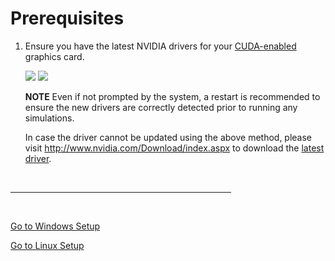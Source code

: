 # Prerequisites 

1. Ensure you have the latest NVIDIA drivers for your [CUDA-enabled](https://developer.nvidia.com/cuda-gpus) graphics card.

	<div class="img_container">
    <img class='sm_img' src="../imgs/nvidia_driver2.png"/>
	<img class='semiwide_img' src="../imgs/nvidia_driver1.png"/>
    </div>

    **NOTE**
    Even if not prompted by the system, a restart is recommended to ensure the new drivers are correctly detected prior to running any simulations.

    In case the driver cannot be updated using the above method, please visit http://www.nvidia.com/Download/index.aspx to download the [latest driver](http://www.nvidia.com/Download/index.aspx).

<p>&nbsp;</p>

<hr width="70%"/>

<p>&nbsp;</p>

[Go to Windows Setup](../monoDrive_home/getting_started/Windows)

[Go to Linux Setup](../monoDrive_home/getting_started/Linux)

<p>&nbsp;</p>